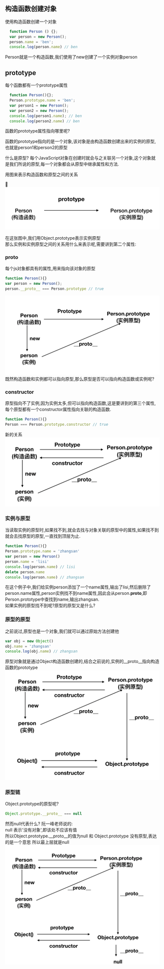 ## 构造函数创建对象
使用构造函数创建一个对象
```javascript
  function Person () {};
  var person = new Person();
  person.name = 'ben';
  console.log(person.name) // ben
```
Person就是一个构造函数,我们使用了new创建了一个实例对象person

## prototype
每个函数都有一个prototype属性
```javascript
  function Person(){};
  Person.prototype.name = 'ben';
  var person1 = new Person();
  var person2 = new Person();
  console.log(person1.name); // ben
  console.log(person2.name) // ben
```
函数的prototype属性指向哪里呢?  

函数的prototype指向的是一个对象,该对象是由构造函数创建出来的实例的原型,也就是person1和person2的原型

什么是原型? 每个JavaScript对象在创建时就会与之关联另一个对象,这个对象就是我们所说的原型,每一个对象都会从原型中继承属性和方法.  

用图来表示构造函数和原型之间的关系  

![关系](./img/01原型关系.jpg)

在这张图中,我们用Object.prototype表示实例原型  
那么实例和实例原型之间的关系用什么来表示呢,需要讲到第二个属性:
### __proto__
每个js对象都具有的属性,用来指向该对象的原型
```JavaScript
function Person(){}
var person = new Person();
person.__proto__ === Person.prototype // true
```
![proto](./img/02__proto__.png)
既然构造函数和实例都可以指向原型,那么原型是否可以指向构造函数或实例呢?
### constructor
原型指向不了实例,因为实例太多,但可以指向构造函数,这是要讲到的第三个属性,每个原型都有一个constructor属性指向关联的构造函数.
```JavaScript
function Person(){}
Person === Person.prototype.constructor // true
```
新的关系
![constructor](./img/03constructor.png)

### 实例与原型
当读取实例的原型时,如果找不到,就会去找与对象关联的原型中的属性,如果找不到就会去找原型的原型,一直找到顶层为止.
```JavaScript
function Person(){}
Person.prototype.name = 'zhangsan'
var person = new Person()
person.name = 'lisi'
console.log(person.name) // lisi
delete person.name
console.log(person.name) // zhangsan
```
在这个例子中,我们给实例person添加了一个name属性,输出了lisi,然后删除了person.name属性,person实例找不到name属性,因此会从person.__proto__,即Person.prototype中查找到name,输出zhangsan.  
如果实例的原型找不到呢?原型的原型又是什么?
### 原型的原型
之前说过,原型也是一个对象,我们就可以通过原始方法创建他
```javascript
var obj = new Object()
obj.name = 'zhangsan'
console.log(obj.name) // zhangsan 
```
原型对象就是通过Object构造函数创建的,结合之前说的,实例的__proto__指向构造函数的prototype
![obj](./img/04Object.png)

### 原型链
Object.prototype的原型呢?
```JavaScript
Object.prototype.__proto__ === null
```
然而null代表什么?
阮一峰老师说的:  
null 表示'没有对象',即该处不应该有值  
所以Object.prototype.__proto__的值为null 和 Object.prototype 没有原型,表达的是一个意思
所以最上层就是null
![null](./img/05null.png)